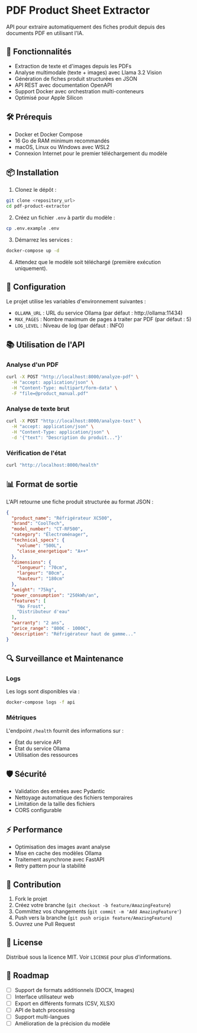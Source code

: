 # PDF Product Sheet Extractor

API pour extraire automatiquement des fiches produit depuis des documents PDF en utilisant l'IA.

## 🚀 Fonctionnalités

- Extraction de texte et d'images depuis les PDFs
- Analyse multimodale (texte + images) avec Llama 3.2 Vision
- Génération de fiches produit structurées en JSON
- API REST avec documentation OpenAPI
- Support Docker avec orchestration multi-conteneurs
- Optimisé pour Apple Silicon

## 🛠 Prérequis

- Docker et Docker Compose
- 16 Go de RAM minimum recommandés
- macOS, Linux ou Windows avec WSL2
- Connexion Internet pour le premier téléchargement du modèle

## 📦 Installation

1. Clonez le dépôt :
```bash
git clone <repository_url>
cd pdf-product-extractor
```

2. Créez un fichier `.env` à partir du modèle :
```bash
cp .env.example .env
```

3. Démarrez les services :
```bash
docker-compose up -d
```

4. Attendez que le modèle soit téléchargé (première exécution uniquement).

## 🔧 Configuration

Le projet utilise les variables d'environnement suivantes :

- `OLLAMA_URL` : URL du service Ollama (par défaut : http://ollama:11434)
- `MAX_PAGES` : Nombre maximum de pages à traiter par PDF (par défaut : 5)
- `LOG_LEVEL` : Niveau de log (par défaut : INFO)

## 📚 Utilisation de l'API

### Analyse d'un PDF

```bash
curl -X POST "http://localhost:8000/analyze-pdf" \
  -H "accept: application/json" \
  -H "Content-Type: multipart/form-data" \
  -F "file=@product_manual.pdf"
```

### Analyse de texte brut

```bash
curl -X POST "http://localhost:8000/analyze-text" \
  -H "accept: application/json" \
  -H "Content-Type: application/json" \
  -d '{"text": "Description du produit..."}'
```

### Vérification de l'état

```bash
curl "http://localhost:8000/health"
```

## 📊 Format de sortie

L'API retourne une fiche produit structurée au format JSON :

```json
{
  "product_name": "Réfrigérateur XC500",
  "brand": "CoolTech",
  "model_number": "CT-RF500",
  "category": "Électroménager",
  "technical_specs": {
    "volume": "500L",
    "classe_energetique": "A++"
  },
  "dimensions": {
    "longueur": "70cm",
    "largeur": "80cm",
    "hauteur": "180cm"
  },
  "weight": "75kg",
  "power_consumption": "250kWh/an",
  "features": [
    "No Frost",
    "Distributeur d'eau"
  ],
  "warranty": "2 ans",
  "price_range": "800€ - 1000€",
  "description": "Réfrigérateur haut de gamme..."
}
```

## 🔍 Surveillance et Maintenance

### Logs

Les logs sont disponibles via :
```bash
docker-compose logs -f api
```

### Métriques

L'endpoint `/health` fournit des informations sur :
- État du service API
- État du service Ollama
- Utilisation des ressources

## 🛡 Sécurité

- Validation des entrées avec Pydantic
- Nettoyage automatique des fichiers temporaires
- Limitation de la taille des fichiers
- CORS configurable

## ⚡️ Performance

- Optimisation des images avant analyse
- Mise en cache des modèles Ollama
- Traitement asynchrone avec FastAPI
- Retry pattern pour la stabilité

## 🤝 Contribution

1. Fork le projet
2. Créez votre branche (`git checkout -b feature/AmazingFeature`)
3. Committez vos changements (`git commit -m 'Add AmazingFeature'`)
4. Push vers la branche (`git push origin feature/AmazingFeature`)
5. Ouvrez une Pull Request

## 📝 License

Distribué sous la licence MIT. Voir `LICENSE` pour plus d'informations.

## 🎯 Roadmap

- [ ] Support de formats additionnels (DOCX, Images)
- [ ] Interface utilisateur web
- [ ] Export en différents formats (CSV, XLSX)
- [ ] API de batch processing
- [ ] Support multi-langues
- [ ] Amélioration de la précision du modèle 